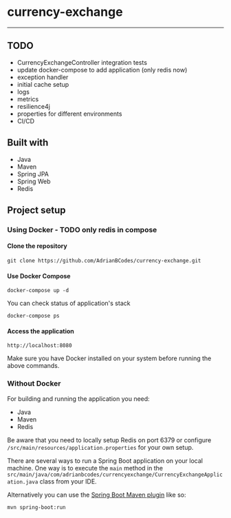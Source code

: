# currency-exchange

-------------

## TODO

- CurrencyExchangeController integration tests
- update docker-compose to add application (only redis now)
- exception handler
- initial cache setup
- logs
- metrics
- resilience4j
- properties for different environments
- CI/CD

## Built with

- Java
- Maven
- Spring JPA
- Spring Web
- Redis

## Project setup

### Using Docker - TODO only redis in compose

#### Clone the repository
```console
git clone https://github.com/AdrianBCodes/currency-exchange.git
```

#### Use Docker Compose
```console
docker-compose up -d
```

You can check status of application's stack
```console
docker-compose ps
```

#### Access the application
```console
http://localhost:8080
```

Make sure you have Docker installed on your system before running the above commands.

### Without Docker

For building and running the application you need:

- Java
- Maven
- Redis

Be aware that you need to locally setup Redis on port 6379 or configure `/src/main/resources/application.properties` for your own setup.

There are several ways to run a Spring Boot application on your local machine. One way is to execute the `main` method in the `src/main/java/com/adrianbcodes/currencyexchange/CurrencyExchangeApplication.java` class from your IDE.

Alternatively you can use the [Spring Boot Maven plugin](https://docs.spring.io/spring-boot/docs/current/reference/html/build-tool-plugins-maven-plugin.html) like so:

```shell
mvn spring-boot:run
```